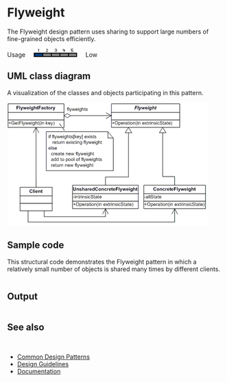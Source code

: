 # Flyweight

The Flyweight design pattern uses sharing to support large numbers of fine-grained objects efficiently.

Usage     ![Usage](/pictures/usage1.png)     Low

## UML class diagram

A visualization of the classes and objects participating in this pattern.

![diagram](/pictures/diagrams/uml/design_patterns/flyweight.png)

## Sample code

This structural code demonstrates the Flyweight pattern in which a relatively small number of objects is shared many times by different clients.

```cpp

```

## Output

```

```

## See also
​
* [Common Design Patterns](/docs/documentation/Design%20Guidelines/Common%20Design%20Patterns)
* [Design Guidelines](/docs/documentation/Design%20Guidelines)
* [Documentation](/docs/documentation)
